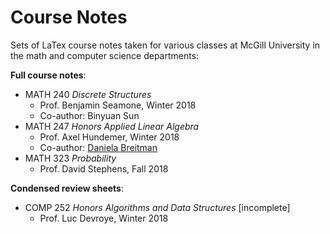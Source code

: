 # Course Notes
Sets of LaTex course notes taken for various classes at McGill University in the math and computer science departments:

**Full course notes**:
- MATH 240 *Discrete Structures* 
  - Prof. Benjamin Seamone, Winter 2018
  - Co-author: Binyuan Sun
- MATH 247 *Honors Applied Linear Algebra* 
  - Prof. Axel Hundemer, Winter 2018
  - Co-author: [Daniela Breitman](https://github.com/Danielabreitman)
- MATH 323 *Probability* 
  - Prof. David Stephens, Fall 2018
  
**Condensed review sheets**: 
- COMP 252 *Honors Algorithms and Data Structures* [incomplete]
  - Prof. Luc Devroye, Winter 2018
